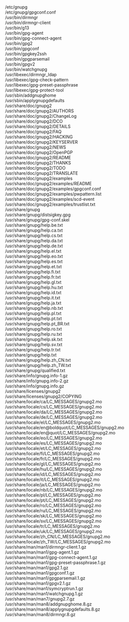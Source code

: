 /etc/gnupg  
/etc/gnupg/gpgconf.conf  
/usr/bin/dirmngr  
/usr/bin/dirmngr-client  
/usr/bin/g13  
/usr/bin/gpg-agent  
/usr/bin/gpg-connect-agent  
/usr/bin/gpg2  
/usr/bin/gpgconf  
/usr/bin/gpgkey2ssh  
/usr/bin/gpgparsemail  
/usr/bin/gpgv2  
/usr/bin/watchgnupg  
/usr/libexec/dirmngr\_ldap  
/usr/libexec/gpg-check-pattern  
/usr/libexec/gpg-preset-passphrase  
/usr/libexec/gpg-protect-tool  
/usr/sbin/addgnupghome  
/usr/sbin/applygnupgdefaults  
/usr/share/doc/gnupg2  
/usr/share/doc/gnupg2/AUTHORS  
/usr/share/doc/gnupg2/ChangeLog  
/usr/share/doc/gnupg2/DCO  
/usr/share/doc/gnupg2/DETAILS  
/usr/share/doc/gnupg2/FAQ  
/usr/share/doc/gnupg2/HACKING  
/usr/share/doc/gnupg2/KEYSERVER  
/usr/share/doc/gnupg2/NEWS  
/usr/share/doc/gnupg2/OpenPGP  
/usr/share/doc/gnupg2/README  
/usr/share/doc/gnupg2/THANKS  
/usr/share/doc/gnupg2/TODO  
/usr/share/doc/gnupg2/TRANSLATE  
/usr/share/doc/gnupg2/examples  
/usr/share/doc/gnupg2/examples/README  
/usr/share/doc/gnupg2/examples/gpgconf.conf  
/usr/share/doc/gnupg2/examples/pwpattern.list  
/usr/share/doc/gnupg2/examples/scd-event  
/usr/share/doc/gnupg2/examples/trustlist.txt  
/usr/share/gnupg  
/usr/share/gnupg/distsigkey.gpg  
/usr/share/gnupg/gpg-conf.skel  
/usr/share/gnupg/help.be.txt  
/usr/share/gnupg/help.ca.txt  
/usr/share/gnupg/help.cs.txt  
/usr/share/gnupg/help.da.txt  
/usr/share/gnupg/help.de.txt  
/usr/share/gnupg/help.el.txt  
/usr/share/gnupg/help.eo.txt  
/usr/share/gnupg/help.es.txt  
/usr/share/gnupg/help.et.txt  
/usr/share/gnupg/help.fi.txt  
/usr/share/gnupg/help.fr.txt  
/usr/share/gnupg/help.gl.txt  
/usr/share/gnupg/help.hu.txt  
/usr/share/gnupg/help.id.txt  
/usr/share/gnupg/help.it.txt  
/usr/share/gnupg/help.ja.txt  
/usr/share/gnupg/help.nb.txt  
/usr/share/gnupg/help.pl.txt  
/usr/share/gnupg/help.pt.txt  
/usr/share/gnupg/help.pt\_BR.txt  
/usr/share/gnupg/help.ro.txt  
/usr/share/gnupg/help.ru.txt  
/usr/share/gnupg/help.sk.txt  
/usr/share/gnupg/help.sv.txt  
/usr/share/gnupg/help.tr.txt  
/usr/share/gnupg/help.txt  
/usr/share/gnupg/help.zh\_CN.txt  
/usr/share/gnupg/help.zh\_TW.txt  
/usr/share/gnupg/qualified.txt  
/usr/share/info/gnupg.info-1.gz  
/usr/share/info/gnupg.info-2.gz  
/usr/share/info/gnupg.info.gz  
/usr/share/licenses/gnupg2  
/usr/share/licenses/gnupg2/COPYING  
/usr/share/locale/ca/LC\_MESSAGES/gnupg2.mo  
/usr/share/locale/cs/LC\_MESSAGES/gnupg2.mo  
/usr/share/locale/da/LC\_MESSAGES/gnupg2.mo  
/usr/share/locale/de/LC\_MESSAGES/gnupg2.mo  
/usr/share/locale/el/LC\_MESSAGES/gnupg2.mo  
/usr/share/locale/en@boldquot/LC\_MESSAGES/gnupg2.mo  
/usr/share/locale/en@quot/LC\_MESSAGES/gnupg2.mo  
/usr/share/locale/eo/LC\_MESSAGES/gnupg2.mo  
/usr/share/locale/es/LC\_MESSAGES/gnupg2.mo  
/usr/share/locale/et/LC\_MESSAGES/gnupg2.mo  
/usr/share/locale/fi/LC\_MESSAGES/gnupg2.mo  
/usr/share/locale/fr/LC\_MESSAGES/gnupg2.mo  
/usr/share/locale/gl/LC\_MESSAGES/gnupg2.mo  
/usr/share/locale/hu/LC\_MESSAGES/gnupg2.mo  
/usr/share/locale/id/LC\_MESSAGES/gnupg2.mo  
/usr/share/locale/it/LC\_MESSAGES/gnupg2.mo  
/usr/share/locale/ja/LC\_MESSAGES/gnupg2.mo  
/usr/share/locale/nb/LC\_MESSAGES/gnupg2.mo  
/usr/share/locale/pl/LC\_MESSAGES/gnupg2.mo  
/usr/share/locale/pt/LC\_MESSAGES/gnupg2.mo  
/usr/share/locale/ro/LC\_MESSAGES/gnupg2.mo  
/usr/share/locale/ru/LC\_MESSAGES/gnupg2.mo  
/usr/share/locale/sk/LC\_MESSAGES/gnupg2.mo  
/usr/share/locale/sv/LC\_MESSAGES/gnupg2.mo  
/usr/share/locale/tr/LC\_MESSAGES/gnupg2.mo  
/usr/share/locale/uk/LC\_MESSAGES/gnupg2.mo  
/usr/share/locale/zh\_CN/LC\_MESSAGES/gnupg2.mo  
/usr/share/locale/zh\_TW/LC\_MESSAGES/gnupg2.mo  
/usr/share/man/man1/dirmngr-client.1.gz  
/usr/share/man/man1/gpg-agent.1.gz  
/usr/share/man/man1/gpg-connect-agent.1.gz  
/usr/share/man/man1/gpg-preset-passphrase.1.gz  
/usr/share/man/man1/gpg2.1.gz  
/usr/share/man/man1/gpgconf.1.gz  
/usr/share/man/man1/gpgparsemail.1.gz  
/usr/share/man/man1/gpgv2.1.gz  
/usr/share/man/man1/symcryptrun.1.gz  
/usr/share/man/man1/watchgnupg.1.gz  
/usr/share/man/man7/gnupg2.7.gz  
/usr/share/man/man8/addgnupghome.8.gz  
/usr/share/man/man8/applygnupgdefaults.8.gz  
/usr/share/man/man8/dirmngr.8.gz  
